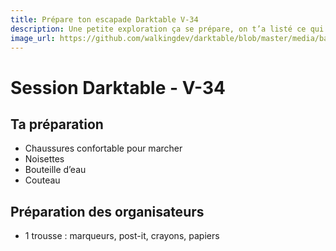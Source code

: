 ```yaml
---
title: Prépare ton escapade Darktable V-34
description: Une petite exploration ça se prépare, on t’a listé ce qui nous paraissait indispensable (ou pas).
image_url: https://github.com/walkingdev/darktable/blob/master/media/banner-escapade.png?raw=true
---
```


# Session Darktable - V-34

## Ta préparation

- Chaussures confortable pour marcher
- Noisettes
- Bouteille d’eau
- Couteau

## Préparation des organisateurs
* 1 trousse : marqueurs, post-it, crayons, papiers
